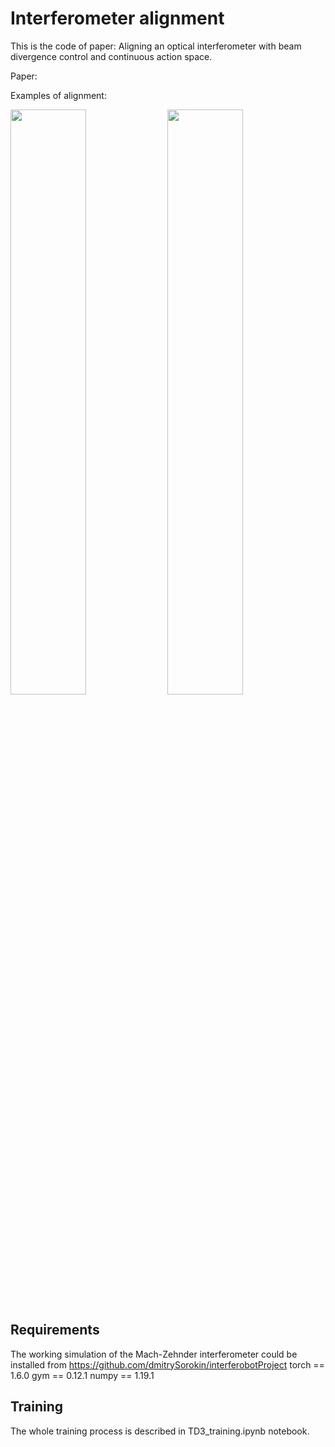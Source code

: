 # Interferometer alignment
This is the code of paper: Aligning an optical interferometer with beam divergence control and continuous action space.

Paper: 

Examples of alignment:

<!-- ![fig1](https://github.com/Stepan-Makarenko/RL_interferometer_alignment/blob/main/) -->
<img src="/media/fig1.gif" width="49%" height="49%"/> <img src="/media/fig2.gif" width="49%" height="49%"/>
<!-- ![fig2](https://github.com/Stepan-Makarenko/RL_interferometer_alignment/blob/main/media/fig2.gif) -->

## Requirements
The working simulation of the Mach-Zehnder interferometer could be installed from https://github.com/dmitrySorokin/interferobotProject
torch == 1.6.0
gym == 0.12.1
numpy == 1.19.1

## Training
The whole training process is described in TD3_training.ipynb notebook.
